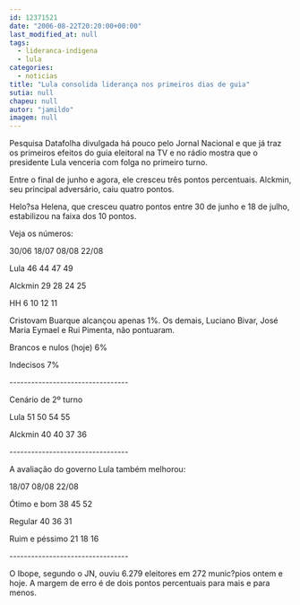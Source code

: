 ```yaml
---
id: 12371521
date: "2006-08-22T20:20:00+00:00"
last_modified_at: null
tags:
  - lideranca-indigena
  - lula
categories:
  - noticias
title: "Lula consolida liderança nos primeiros dias de guia"
sutia: null
chapeu: null
autor: "jamildo"
imagem: null
---
```

<p>Pesquisa Datafolha divulgada h&aacute; pouco pelo Jornal Nacional e que j&aacute; traz os primeiros efeitos do guia eleitoral na TV e no r&aacute;dio mostra que o presidente Lula venceria com folga no primeiro turno.</p>
<p>Entre o final de junho e agora, ele cresceu tr&ecirc;s pontos percentuais. Alckmin, seu principal advers&aacute;rio, caiu quatro pontos.</p>
<p>Helo?sa Helena, que cresceu quatro pontos entre 30 de junho e 18 de julho, estabilizou na faixa dos 10 pontos.</p>
<p>Veja os n&uacute;meros:</p>
<p>30/06 18/07 08/08 22/08</p>
<p>Lula 46 44 47 49</p>
<p>Alckmin 29 28 24 25</p>
<p>HH 6 10 12 11</p>
<p>Cristovam Buarque alcan&ccedil;ou apenas 1%. Os demais, Luciano Bivar, Jos&eacute; Maria Eymael e Rui Pimenta, n&atilde;o pontuaram.</p>
<p>Brancos e nulos (hoje) 6%</p>
<p>Indecisos 7%</p>
<p>---------------------------------</p>
<p>Cen&aacute;rio de 2&ordm; turno</p>
<p>Lula 51 50 54 55</p>
<p>Alckmin 40 40 37 36</p>
<p>---------------------------------</p>
<p>A avalia&ccedil;&atilde;o do governo Lula tamb&eacute;m melhorou:</p>
<p>18/07 08/08 22/08</p>
<p>&Oacute;timo e bom 38 45 52</p>
<p>Regular 40 36 31</p>
<p>Ruim e p&eacute;ssimo 21 18 16</p>
<p>---------------------------------</p>
<p>O Ibope, segundo o JN, ouviu 6.279 eleitores em 272 munic?pios ontem e hoje. A margem de erro &eacute; de dois pontos percentuais para mais e para menos.</p>
